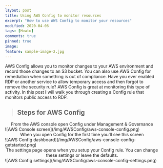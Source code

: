 ```yaml
---
layout: post
title: Using AWS Config to monitor resources
excerpt: "How to use AWS Config to monitor your resources"
modified: 2020-04-06
tags: [Howto]
comments: true
pinned: true
image:
feature: sample-image-2.jpg
---
```


AWS Config allows you to monitor changes to your AWS environment and record those changes to an S3 bucket. You can also use AWS Config for remediation when something is out of compliance. Have you ever enabled RDP or another service to allow temporary access and then forgot to remove the security rule? AWS Config is great at monitoring this type of activity. In this post I will walk you through creating a Config rule that monitors public access to RDP.

> ## Steps for AWS Config ##

<center>From the AWS console open Config under Management & Governance</center>
![AWS Console screen](/img/AWSConfig/aws-console-config.png)


<br>
<center>When you open Config for the first time you'll see this screen</center>
![AWS Config dashboard](/img/AWSConfig/aws-console-config-getstarted.png)



<br>
<center>The settings page opens when you setup your Config rule. You can change these settings or leave the defaults.</center>
![AWS Config settings](/img/AWSConfig/aws-console-config-settings.png)



